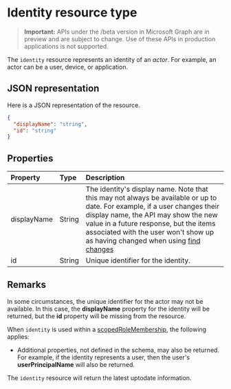# Identity resource type

> **Important:** APIs under the /beta version in Microsoft Graph are in preview and are subject to change. Use of these APIs in production applications is not supported.

The `identity` resource represents an identity of an _actor_.
For example, an actor can be a user, device, or application.

## JSON representation

Here is a JSON representation of the resource.

<!-- {
  "blockType": "resource",
  "optionalProperties": [

  ],
  "@odata.type": "microsoft.graph.identity"
}-->

```json
{
  "displayName": "string",
  "id": "string"
}
```

## Properties

| Property    | Type   | Description                                                                                                                                                                                                                                                                                                           |
|:------------|:-------|:----------------------------------------------------------------------------------------------------------------------------------------------------------------------------------------------------------------------------------------------------------------------------------------------------------------------|
| displayName | String | The identity's display name. Note that this may not always be available or up to date. For example, if a user changes their display name, the API may show the new value in a future response, but the items associated with the user won't show up as having changed when using [find changes](../api/driveitem_delta.md) |
| id          | String | Unique identifier for the identity.                                                                                                                                                                                                                                                                                   |

## Remarks

In some circumstances, the unique identifier for the actor may not be available.
In this case, the **displayName** property for the identity will be returned, but the **id** property will be missing from the resource.

When `identity` is used within a [scopedRoleMembership](scopedRoleMembership.md), the following applies:

- Additional properties, not defined in the schema, may also be returned. For example, if the identity represents a user, then the user's **userPrincipalName** will also be returned.

The `identity` resource will return the latest uptodate information.

<!-- uuid: 8fcb5dbc-d5aa-4681-8e31-b001d5168d79
2015-10-25 14:57:30 UTC -->
<!-- {
  "type": "#page.annotation",
  "description": "identity resource",
  "keywords": "",
  "section": "documentation",
  "tocPath": ""
}-->
